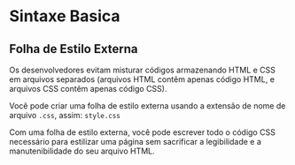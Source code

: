 # Sintaxe Basica

## Folha de Estilo Externa

Os desenvolvedores evitam misturar códigos armazenando HTML e CSS em arquivos separados (arquivos HTML contêm apenas código HTML, e arquivos CSS contêm apenas código CSS).

Você pode criar uma folha de estilo externa usando a extensão de nome de arquivo `.css`, assim: `style.css`

Com uma folha de estilo externa, você pode escrever todo o código CSS necessário para estilizar uma página sem sacrificar a legibilidade e a manutenibilidade do seu arquivo HTML.
